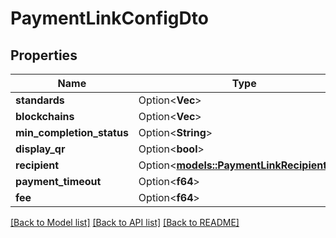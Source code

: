 # PaymentLinkConfigDto

## Properties

Name | Type | Description | Notes
------------ | ------------- | ------------- | -------------
**standards** | Option<**Vec<String>**> |  | [optional]
**blockchains** | Option<**Vec<String>**> |  | [optional]
**min_completion_status** | Option<**String**> |  | [optional]
**display_qr** | Option<**bool**> |  | [optional]
**recipient** | Option<[**models::PaymentLinkRecipientDto**](PaymentLinkRecipientDto.md)> |  | [optional]
**payment_timeout** | Option<**f64**> |  | [optional]
**fee** | Option<**f64**> |  | [optional]

[[Back to Model list]](../README.md#documentation-for-models) [[Back to API list]](../README.md#documentation-for-api-endpoints) [[Back to README]](../README.md)


